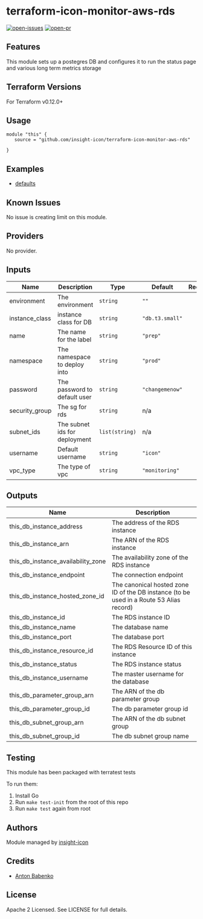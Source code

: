 # terraform-icon-monitor-aws-rds

[![open-issues](https://img.shields.io/github/issues-raw/insight-icon/terraform-icon-monitor-aws-rds?style=for-the-badge)](https://github.com/insight-icon/terraform-icon-monitor-aws-rds/issues)
[![open-pr](https://img.shields.io/github/issues-pr-raw/insight-icon/terraform-icon-monitor-aws-rds?style=for-the-badge)](https://github.com/insight-icon/terraform-icon-monitor-aws-rds/pulls)

## Features

This module sets up a postegres DB and configures it to run the status page and various long term metrics storage

## Terraform Versions

For Terraform v0.12.0+

## Usage

```hcl-terraform
module "this" {
   source = "github.com/insight-icon/terraform-icon-monitor-aws-rds"

}
```
## Examples

- [defaults](https://github.com/insight-icon/terraform-icon-monitor-aws-rds/tree/master/examples/defaults)

## Known  Issues
No issue is creating limit on this module.

<!-- BEGINNING OF PRE-COMMIT-TERRAFORM DOCS HOOK -->
## Providers

No provider.

## Inputs

| Name | Description | Type | Default | Required |
|------|-------------|------|---------|:-----:|
| environment | The environment | `string` | `""` | no |
| instance\_class | instance class for DB | `string` | `"db.t3.small"` | no |
| name | The name for the label | `string` | `"prep"` | no |
| namespace | The namespace to deploy into | `string` | `"prod"` | no |
| password | The password to default user | `string` | `"changemenow"` | no |
| security\_group | The sg for rds | `string` | n/a | yes |
| subnet\_ids | The subnet ids for deployment | `list(string)` | n/a | yes |
| username | Default username | `string` | `"icon"` | no |
| vpc\_type | The type of vpc | `string` | `"monitoring"` | no |

## Outputs

| Name | Description |
|------|-------------|
| this\_db\_instance\_address | The address of the RDS instance |
| this\_db\_instance\_arn | The ARN of the RDS instance |
| this\_db\_instance\_availability\_zone | The availability zone of the RDS instance |
| this\_db\_instance\_endpoint | The connection endpoint |
| this\_db\_instance\_hosted\_zone\_id | The canonical hosted zone ID of the DB instance (to be used in a Route 53 Alias record) |
| this\_db\_instance\_id | The RDS instance ID |
| this\_db\_instance\_name | The database name |
| this\_db\_instance\_port | The database port |
| this\_db\_instance\_resource\_id | The RDS Resource ID of this instance |
| this\_db\_instance\_status | The RDS instance status |
| this\_db\_instance\_username | The master username for the database |
| this\_db\_parameter\_group\_arn | The ARN of the db parameter group |
| this\_db\_parameter\_group\_id | The db parameter group id |
| this\_db\_subnet\_group\_arn | The ARN of the db subnet group |
| this\_db\_subnet\_group\_id | The db subnet group name |

<!-- END OF PRE-COMMIT-TERRAFORM DOCS HOOK -->

## Testing
This module has been packaged with terratest tests

To run them:

1. Install Go
2. Run `make test-init` from the root of this repo
3. Run `make test` again from root

## Authors

Module managed by [insight-icon](https://github.com/insight-icon)

## Credits

- [Anton Babenko](https://github.com/antonbabenko)

## License

Apache 2 Licensed. See LICENSE for full details.